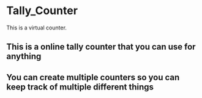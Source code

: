 # Tally_Counter
This is a virtual counter.

## This is a online tally counter that you can use for anything

## You can create multiple counters so you can keep track of multiple different things